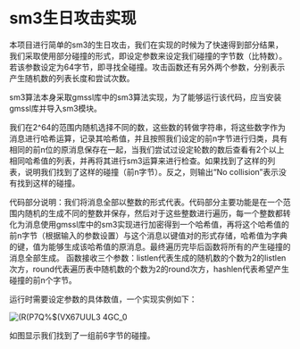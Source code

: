 # sm3生日攻击实现
本项目进行简单的sm3的生日攻击，我们在实现的时候为了快速得到部分结果，我们采取使用部分碰撞的形式，即设定参数来设定我们碰撞的字节数（比特数）。若该参数设定为64字节，即寻找全碰撞。攻击函数还有另外两个参数，分别表示产生随机数的列表长度和尝试次数。

sm3算法本身采取gmssl库中的sm3算法实现，为了能够运行该代码，应当安装gmssl库并导入sm3模块。

我们在2^64的范围内随机选择不同的数，这些数的转做字符串，将这些数字作为消息进行哈希运算，记录其哈希值，并且按照我们设定的前n字节进行归类，具有相同的前n位的原消息保存在一起，当我们尝试过设定轮数的数后查看有2个以上相同哈希值的列表，并再将其进行sm3运算来进行检查。如果找到了这样的列表，说明我们找到了这样的碰撞（前n字节）。反之，则输出“No collision”表示没有找到这样的碰撞。

代码部分说明：我们将消息全部以整数的形式代表。代码部分主要功能是在一个范围内随机的生成不同的整数并保存，然后对于这些整数进行遍历，每一个整数都转化为消息使用gmssl库中的sm3实现进行加密得到一个哈希值，再将这个哈希值的前n字节（根据输入的参数设置）与这个消息以键值对的形式存储，哈希值为字典的键，值为能够生成该哈希值的原消息。最终遍历完毕后函数将所有的产生碰撞的消息全部生成。
函数接收三个参数：listlen代表生成的随机数的个数为2的listlen次方，round代表遍历表中随机数的个数为2的round次方，hashlen代表希望产生碰撞的前n个字节。

运行时需要设定参数的具体数值，一个实现实例如下：

![(R(P7Q%$(VX67UUL3 4GC_0](https://user-images.githubusercontent.com/105530561/180148612-4227006e-8f3a-4324-adc9-b2b54b1b1936.png)

如图显示我们找到了一组前6字节的碰撞。
